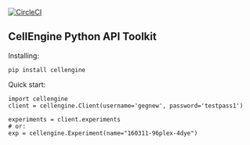 [![CircleCI](https://circleci.com/gh/primitybio/cellengine-python-toolkit/tree/ge%2Fcircleci.svg?style=svg&circle-token=759714479ab360ce3fda49fa8658d02df8164d0a)](https://circleci.com/gh/primitybio/cellengine-python-toolkit/tree/ge%2Fcircleci)

CellEngine Python API Toolkit
-----

Installing:
```
pip install cellengine
```

Quick start:

```
import cellengine
client = cellengine.Client(username='gegnew', password='testpass1')

experiments = client.experiments
# or:
exp = cellengine.Experiment(name="160311-96plex-4dye")
```

